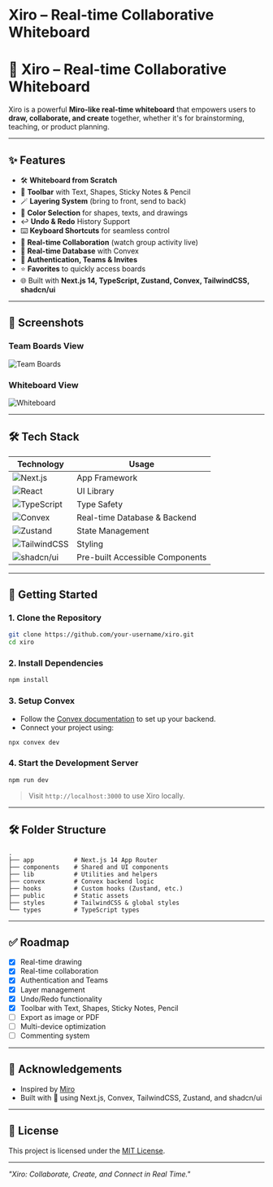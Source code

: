 # Xiro – Real-time Collaborative Whiteboard

# 🚀 Xiro – Real-time Collaborative Whiteboard

Xiro is a powerful **Miro-like real-time whiteboard** that empowers users to **draw, collaborate, and create** together, whether it's for brainstorming, teaching, or product planning.

---

## ✨ Features

* 🛠️ **Whiteboard from Scratch**
* 🧰 **Toolbar** with Text, Shapes, Sticky Notes & Pencil
* 🪄 **Layering System** (bring to front, send to back)
* 🎨 **Color Selection** for shapes, texts, and drawings
* ↩️ **Undo & Redo** History Support
* ⌨️ **Keyboard Shortcuts** for seamless control
* 🤝 **Real-time Collaboration** (watch group activity live)
* 💾 **Real-time Database** with Convex
* 🔐 **Authentication, Teams & Invites**
* ⭐ **Favorites** to quickly access boards
* 🌐 Built with **Next.js 14, TypeScript, Zustand, Convex, TailwindCSS, shadcn/ui**

---

## 📸 Screenshots

### Team Boards View

![Team Boards](https://user-images.githubusercontent.com/theBappy/team-boards-screenshot.png)

### Whiteboard View

![Whiteboard](https://user-images.githubusercontent.com/theBappy/whiteboard-screenshot.png)

---

## 🛠️ Tech Stack

| Technology                                                                                                    | Usage                           |
| ------------------------------------------------------------------------------------------------------------- | ------------------------------- |
| ![Next.js](https://img.shields.io/badge/Next.js-000000?style=flat\&logo=nextdotjs\&logoColor=white)           | App Framework                   |
| ![React](https://img.shields.io/badge/React-20232A?style=flat\&logo=react\&logoColor=61DAFB)                  | UI Library                      |
| ![TypeScript](https://img.shields.io/badge/TypeScript-007ACC?style=flat\&logo=typescript\&logoColor=white)    | Type Safety                     |
| ![Convex](https://img.shields.io/badge/Convex-6A0DAD?style=flat\&logoColor=white)                             | Real-time Database & Backend    |
| ![Zustand](https://img.shields.io/badge/Zustand-FFAA00?style=flat\&logoColor=white)                           | State Management                |
| ![TailwindCSS](https://img.shields.io/badge/TailwindCSS-06B6D4?style=flat\&logo=tailwindcss\&logoColor=white) | Styling                         |
| ![shadcn/ui](https://img.shields.io/badge/shadcn/ui-111827?style=flat\&logoColor=white)                       | Pre-built Accessible Components |

---

## 🚀 Getting Started

### 1. Clone the Repository

```bash
git clone https://github.com/your-username/xiro.git
cd xiro
```

### 2. Install Dependencies

```bash
npm install
```

### 3. Setup Convex

* Follow the [Convex documentation](https://docs.convex.dev/) to set up your backend.
* Connect your project using:

```bash
npx convex dev
```

### 4. Start the Development Server

```bash
npm run dev
```

> Visit `http://localhost:3000` to use Xiro locally.

---

## 🛠️ Folder Structure

```plaintext
.
├── app           # Next.js 14 App Router
├── components    # Shared and UI components
├── lib           # Utilities and helpers
├── convex        # Convex backend logic
├── hooks         # Custom hooks (Zustand, etc.)
├── public        # Static assets
├── styles        # TailwindCSS & global styles
└── types         # TypeScript types
```

---

## ✅ Roadmap

* [x] Real-time drawing
* [x] Real-time collaboration
* [x] Authentication and Teams
* [x] Layer management
* [x] Undo/Redo functionality
* [x] Toolbar with Text, Shapes, Sticky Notes, Pencil
* [ ] Export as image or PDF
* [ ] Multi-device optimization
* [ ] Commenting system

---

## 🙏 Acknowledgements

* Inspired by [Miro](https://miro.com/)
* Built with 💙 using Next.js, Convex, TailwindCSS, Zustand, and shadcn/ui

---

## 📄 License

This project is licensed under the [MIT License](LICENSE).

---

*"Xiro: Collaborate, Create, and Connect in Real Time."*
